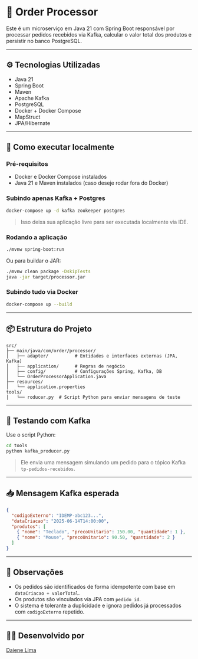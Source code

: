 
# 🧾 Order Processor

Este é um microserviço em Java 21 com Spring Boot responsável por processar pedidos recebidos via Kafka, 
calcular o valor total dos produtos e persistir no banco PostgreSQL.

---

## ⚙️ Tecnologias Utilizadas

- Java 21
- Spring Boot
- Maven
- Apache Kafka
- PostgreSQL
- Docker + Docker Compose
- MapStruct
- JPA/Hibernate

---

## 🚀 Como executar localmente

### Pré-requisitos

- Docker e Docker Compose instalados
- Java 21 e Maven instalados (caso deseje rodar fora do Docker)

### Subindo apenas Kafka + Postgres

```bash
docker-compose up -d kafka zookeeper postgres
```

> Isso deixa sua aplicação livre para ser executada localmente via IDE.

### Rodando a aplicação

```bash
./mvnw spring-boot:run
```

Ou para buildar o JAR:

```bash
./mvnw clean package -DskipTests
java -jar target/processor.jar
```

### Subindo tudo via Docker

```bash
docker-compose up --build
```

---

## 📦 Estrutura do Projeto

```text
src/
├── main/java/com/order/processor/
│   ├── adapter/          # Entidades e interfaces externas (JPA, Kafka)
│   ├── application/      # Regras de negócio
│   ├── config/           # Configurações Spring, Kafka, DB
│   └── OrderProcessorApplication.java
├── resources/
│   └── application.properties
tools/
│   └── roducer.py  # Script Python para enviar mensagens de teste
```

---

## 🧪 Testando com Kafka

Use o script Python:

```bash
cd tools
python kafka_producer.py
```

> Ele envia uma mensagem simulando um pedido para o tópico Kafka `tp-pedidos-recebidos`.

---

## 📥 Mensagem Kafka esperada

```json
{
  "codigoExterno": "IDEMP-abc123...",
  "dataCriacao": "2025-06-14T14:00:00",
  "produtos": [
    { "nome": "Teclado", "precoUnitario": 150.00, "quantidade": 1 },
    { "nome": "Mouse", "precoUnitario": 90.50, "quantidade": 2 }
  ]
}
```

---

## 📌 Observações

- Os pedidos são identificados de forma idempotente com base em `dataCriacao + valorTotal`.
- Os produtos são vinculados via JPA com `pedido_id`.
- O sistema é tolerante a duplicidade e ignora pedidos já processados com `codigoExterno` repetido.

---

## 🧑‍💻 Desenvolvido por

[Daiene Lima](https://github.com/daienelima)
